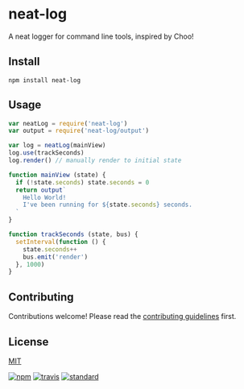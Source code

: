 # neat-log

A neat logger for command line tools, inspired by Choo!

## Install

```
npm install neat-log
```

## Usage

```js
var neatLog = require('neat-log')
var output = require('neat-log/output')

var log = neatLog(mainView)
log.use(trackSeconds)
log.render() // manually render to initial state

function mainView (state) {
  if (!state.seconds) state.seconds = 0
  return output`
    Hello World!
    I've been running for ${state.seconds} seconds.
  `
}

function trackSeconds (state, bus) {
  setInterval(function () {
    state.seconds++
    bus.emit('render')
  }, 1000)
}
```

## Contributing

Contributions welcome! Please read the [contributing guidelines](CONTRIBUTING.md) first.

## License

[MIT](LICENSE.md)

[![npm][npm-image]][npm-url]
[![travis][travis-image]][travis-url]
[![standard][standard-image]][standard-url]

[npm-image]: https://img.shields.io/npm/v/neat-log.svg?style=flat-square
[npm-url]: https://www.npmjs.com/package/neat-log
[travis-image]: https://img.shields.io/travis/joehand/neat-log.svg?style=flat-square
[travis-url]: https://travis-ci.org/joehand/neat-log
[standard-image]: https://img.shields.io/badge/code%20style-standard-brightgreen.svg?style=flat-square
[standard-url]: http://npm.im/standard
